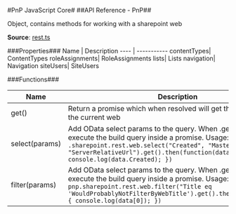 
#PnP JavaScript Core#
##API Reference - PnP##

Object, contains methods for working with a sharepoint web

**Source**: [rest.ts](../../src/sharepoint/rest/rest.ts)

###Properties###
Name | Description
---- | -----------
contentTypes| ContentTypes
roleAssignments| RoleAssignments
lists| Lists
navigation| Navigation
siteUsers| SiteUsers

###Functions###

Name | Description
---- | -----------
get() | Return a promise which when resolved will get the properties of the current web
select(params) | Add OData select params to the query. When .get() is called it will execute the build query inside a promise. Usage: ```.sharepoint.rest.web.select("Created", "MasterUrl", "ServerRelativeUrl").get().then(function(data) { console.log(data.Created); })```
filter(params) | Add OData select params to the query. When .get() is called it will execute the build query inside a promise. Usage: ```pnp.sharepoint.rest.web.filter("Title eq 'WouldProbablyNotFilterByWebTitle').get().then(function(data) { console.log(data[0]); })```
